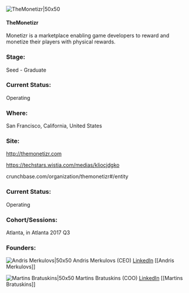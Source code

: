 

![TheMonetizr|50x50](https://apimg.techstars.com/connect/images/image_files/595230c79c66a9535100000c/original/Logo-square.png)

#### TheMonetizr
Monetizr is a marketplace enabling game developers to reward and monetize their players with physical rewards.

### Stage: 
Seed - Graduate 

### Current Status: 
Operating

### Where:
San Francisco, California, United States

### Site:
http://themonetizr.com

https://techstars.wistia.com/medias/kliocjdgko

crunchbase.com/organization/themonetizr#/entity

### Current Status: 
Operating

### Cohort/Sessions: 
Atlanta, in Atlanta 2017 Q3

### Founders: 

![Andris Merkulovs|50x50](https://apimg.techstars.com/connect/images/image_files/5951416a9c66a90abb0000af/original/Andris_Merkulovs_LQ_-_square.jpg) Andris Merkulovs (CEO) [LinkedIn](https://linkedin.com/in/andrismerkulovs) [[Andris Merkulovs]]

![Martins Bratuskins|50x50](https://apimg.techstars.com/connect/images/image_files/59522f5c9c66a9535100000b/original/profila-bilde-2-maza-square.jpg) Martins Bratuskins (COO) [LinkedIn](https://linkedin.com/in/martins-bratuskins-5bb1692b) [[Martins Bratuskins]]


